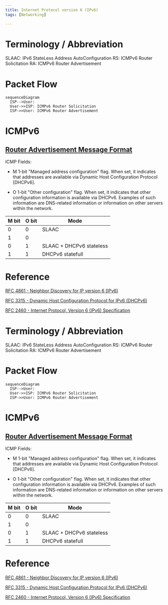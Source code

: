 ```yaml
---
title: Internet Protocol version 6 (IPv6)
tags: [Networking]

---
```



# Terminology / Abbreviation
SLAAC: IPv6 StateLess Address AutoConfiguration
RS: ICMPv6 Router Solicitation
RA: ICMPv6 Router Advertisement

# Packet Flow
``` mermaid
sequenceDiagram
  ISP-->User: 
  User->>ISP: ICMPv6 Router Solicitation
  ISP->>User: ICMPv6 Router Advertisement
```

# ICMPv6

[Router Advertisement Message Format](https://datatracker.ietf.org/doc/html/rfc4861#section-4.2)
--

ICMP Fields:
* M
1-bit "Managed address configuration" flag. When set, it indicates that addresses are available via Dynamic Host Configuration Protocol [DHCPv6]. 

* O
1-bit "Other configuration" flag.  When set, it indicates that other configuration information is available via DHCPv6.  Examples of such information are DNS-related information or information on other servers within the network.


| M bit | O bit | Mode |
| -------- | -------- | -------- |
| 0     | 0     | SLAAC     |
| 1     | 0     |      |
| 0     | 1     | SLAAC + DHCPv6 stateless     |
| 1     | 1     | DHCPv6 statefull     |


# Reference
[RFC 4861 - Neighbor Discovery for IP version 6 (IPv6)](https://datatracker.ietf.org/doc/html/rfc4861)

[RFC 3315 - Dynamic Host Configuration Protocol for IPv6 (DHCPv6)](https://datatracker.ietf.org/doc/html/rfc3315)

[RFC 2460 - Internet Protocol, Version 6 (IPv6) Specification](https://datatracker.ietf.org/doc/html/rfc2460)

# Terminology / Abbreviation
SLAAC: IPv6 StateLess Address AutoConfiguration
RS: ICMPv6 Router Solicitation
RA: ICMPv6 Router Advertisement

# Packet Flow
``` mermaid
sequenceDiagram
  ISP-->User: 
  User->>ISP: ICMPv6 Router Solicitation
  ISP->>User: ICMPv6 Router Advertisement
```

# ICMPv6

[Router Advertisement Message Format](https://datatracker.ietf.org/doc/html/rfc4861#section-4.2)
--

ICMP Fields:
* M
1-bit "Managed address configuration" flag. When set, it indicates that addresses are available via Dynamic Host Configuration Protocol [DHCPv6]. 

* O
1-bit "Other configuration" flag.  When set, it indicates that other configuration information is available via DHCPv6.  Examples of such information are DNS-related information or information on other servers within the network.


| M bit | O bit | Mode |
| -------- | -------- | -------- |
| 0     | 0     | SLAAC     |
| 1     | 0     |      |
| 0     | 1     | SLAAC + DHCPv6 stateless     |
| 1     | 1     | DHCPv6 statefull     |


# Reference
[RFC 4861 - Neighbor Discovery for IP version 6 (IPv6)](https://datatracker.ietf.org/doc/html/rfc4861)

[RFC 3315 - Dynamic Host Configuration Protocol for IPv6 (DHCPv6)](https://datatracker.ietf.org/doc/html/rfc3315)

[RFC 2460 - Internet Protocol, Version 6 (IPv6) Specification](https://datatracker.ietf.org/doc/html/rfc2460)
